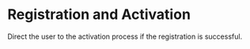 # Registration and Activation
Direct the user to the activation process if the registration is successful. 
